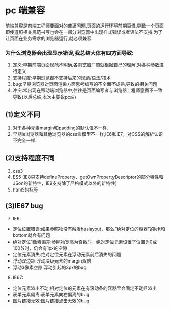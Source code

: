 # pc 端兼容
前端兼容是前端工程师要面对的苦逼问题,页面的运行环境前期百怪,导致一个页面即使遵照相关规范书写也会在一部分浏览器中出现样式错误或者语法不支持.为了让页面在业务需求的浏览器运行,就必须兼容.

### 为什么浏览器会出现显示错误,我总结大体有四方面导致:
1. 定义:早期前端页面规范不明确,各浏览器厂商就根据自己的理解,对各种参数进行定义
2. 支持程度:早期浏览器不支持后来的规范/语法/技术
3. bug:早期浏览器对页面渲染方面思考编写的不全面不成熟,导致的相关问题
4. 冲突:常出现在移动端浏览器中,往往是页面编写者与浏览器工程师意图不一致导致(以后总结,本次主要说pc端)

## (1)定义不同
1. 对于各种元素margin和padding的默认值不一样.
2. 早期ie浏览器和其他浏览器的css盒模型不一样,IE6和IE7，对CSS的解析认识不完全一样.

## (2)支持程度不同
3. css3
4. ES5 (IE8只支持defineProperty、getOwnPropertyDescriptor的部分特性和JSon的新特性，IE9支持除了严格模式以外的新特性)
5. html5的标签 

## (3)IE67 bug
7. IE6:
- 定位位置错误:如果参照物没有触发haslayout，那么“绝对定位的容器”的left和bottom就会有问题
- 绝对定位1像素偏差:参照物宽高为奇数时，绝对定位元素设置了位置为0或100%时，仍会有1px的空隙  
- 定位元素消失:绝对定位元素在浮动元素前后消失的问题
- 浮动双边距:浮动块级元素的margin双倍
- 浮动3像素空隙:浮动引起的3px的bug
8. IE67:
- 定位元素溢出不动:相对定位的元素在有滚动条的容器里会固定不动且溢出
- 表单元素偏离:表单元素向右偏离的bug
- 图片链接无效:图片链接点击无效的bug


